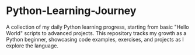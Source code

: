 # Python-Learning-Journey
A collection of my daily Python learning progress, starting from basic "Hello World" scripts to advanced projects. This repository tracks my growth as a Python beginner, showcasing code examples, exercises, and projects as I explore the language.
